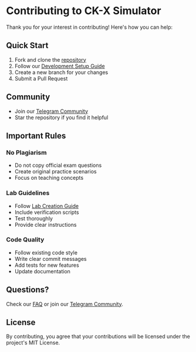 # Contributing to CK-X Simulator

Thank you for your interest in contributing! Here's how you can help:

## Quick Start

1. Fork and clone the [repository](https://github.com/@nishanb/CK-X)
2. Follow our [Development Setup Guide](docs/development-setup.md)
3. Create a new branch for your changes
4. Submit a Pull Request

## Community

- Join our [Telegram Community](https://t.me/ckxdev)
- Star the repository if you find it helpful

## Important Rules

### No Plagiarism
- Do not copy official exam questions
- Create original practice scenarios
- Focus on teaching concepts

### Lab Guidelines
- Follow [Lab Creation Guide](docs/how-to-add-new-labs.md)
- Include verification scripts
- Test thoroughly
- Provide clear instructions

### Code Quality
- Follow existing code style
- Write clear commit messages
- Add tests for new features
- Update documentation

## Questions?

Check our [FAQ](docs/FAQ.md) or join our [Telegram Community](https://t.me/ckxdev).

## License

By contributing, you agree that your contributions will be licensed under the project's MIT License. 